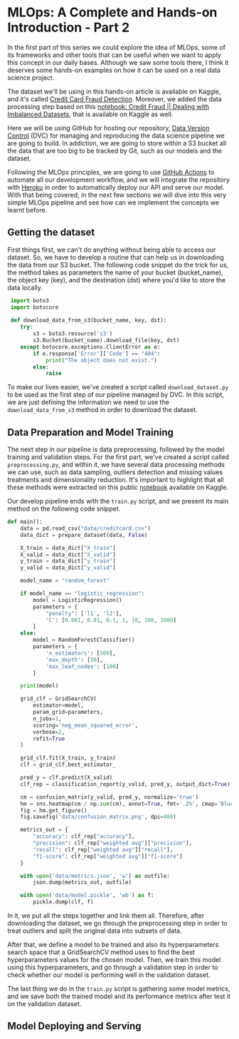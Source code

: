 # MLOps: A Complete and Hands-on Introduction - Part 2

In the first part of this series we could explore the idea of MLOps, some of its frameworks and other tools that can be useful when we want to apply this concept in our daily bases. Although we saw some tools there, I think it deserves some hands-on examples on how it can be used on a real data science project.

The dataset we'll be using in this hands-on article is available on Kaggle, and it's called [Credit Card Fraud Detection][4]. Moreover, we added the data processing step based on this [notebook: Credit Fraud || Dealing with Imbalanced Datasets][5], that is available on Kaggle as well.

Here we will be using GitHub for hosting our repository, [Data Version Control][1] (DVC) for managing and reproducing the data science pipeline we are going to build. In addiction, we are going to store within a S3 bucket all the data that are too big to be tracked by Git, such as our models and the dataset. 

Following the MLOps principles, we are going to use [GitHub Actions][2] to automate all our development workflow, and we will integrate the repository with [Heroku][3] in order to automatically deploy our API and serve our model. With that being covered, in the next few sections we will dive into this very simple MLOps pipeline and see how can we implement the concepts we learnt before.

## Getting the dataset

First things first, we can't do anything without being able to access our dataset. So, we have to develop a routine that can help us in downloading the data from our S3 bucket.
The following code snippet do the trick for us, the method takes as parameters the name of your bucket (bucket_name), the object key (key), and the destination (dst) where you'd like to store the data locally.

```python
 import boto3
 import botocore
 
 def download_data_from_s3(bucket_name, key, dst):
    try:
        s3 = boto3.resource('s3')
        s3.Bucket(bucket_name).download_file(key, dst)
    except botocore.exceptions.ClientError as e:
        if e.response['Error']['Code'] == "404":
            print("The object does not exist.")
        else:
            raise
 ```

To make our lives easier, we've created a script called ```download_dataset.py``` to be used as the first step of our pipeline managed by DVC. 
In this script, we are just defining the information we need to use the ```download_data_from_s3``` method in order to download the dataset.

## Data Preparation and Model Training

The next step in our pipeline is data preprocessing, followed by the model training and validation steps.
For the first part, we've created a script called ```preprocessing.py```, and within it, we have several data processing methods we can use, such as data sampling, outliers detection and missing values treatments and dimensionality reduction. It's important to highlight that all these methods were extracted on this public [notebook][5] available on Kaggle.

Our develop pipeline ends with the ```train.py``` script, and we present its main method on the following code snippet.

```python
def main():
    data = pd.read_csv("data/creditcard.csv")
    data_dict = prepare_dataset(data, False)

    X_train = data_dict["X_train"]
    X_valid = data_dict["X_valid"]
    y_train = data_dict["y_train"]
    y_valid = data_dict["y_valid"]

    model_name = "random_forest"

    if model_name == "logistic_regression":
        model = LogisticRegression()
        parameters = {
            "penalty": ['l1', 'l2'],
            'C': [0.001, 0.01, 0.1, 1, 10, 100, 1000]
        }
    else:
        model = RandomForestClassifier()
        parameters = {
            'n_estimators': [500],
            'max_depth': [50],
            'max_leaf_nodes': [100]
        }

    print(model)

    grid_clf = GridSearchCV(
        estimator=model,
        param_grid=parameters,
        n_jobs=1,
        scoring='neg_mean_squared_error',
        verbose=2,
        refit=True
    )

    grid_clf.fit(X_train, y_train)
    clf = grid_clf.best_estimator_

    pred_y = clf.predict(X_valid)
    clf_rep = classification_report(y_valid, pred_y, output_dict=True)

    cm = confusion_matrix(y_valid, pred_y, normalize='true')
    hm = sns.heatmap(cm / np.sum(cm), annot=True, fmt='.2%', cmap='Blues')
    fig = hm.get_figure()
    fig.savefig('data/confusion_matrix.png', dpi=400)

    metrics_out = {
        "accuracy": clf_rep["accuracy"],
        "precision": clf_rep["weighted avg"]["precision"],
        "recall": clf_rep["weighted avg"]["recall"],
        "f1-score": clf_rep["weighted avg"]["f1-score"]
    }

    with open('data/metrics.json', 'w') as outfile:
        json.dump(metrics_out, outfile)

    with open('data/model.pickle', 'wb') as f:
        pickle.dump(clf, f)
```

In it, we put all the steps together and link them all. Therefore, after downloading the dataset, we go through the preprocessing step in order to treat outliers and split the original data into subsets of data.

After that, we define a model to be trained and also its hyperparameters search space that a GridSearchCV method uses to find the best hyperparameters values for the chosen model. Then, we train this model using this hyperparameters, and go through a validation step in order to check whether our model is performing well in the validation dataset.

The last thing we do in the ```train.py``` script is gathering some model metrics, and we save both the trained model and its performance metrics after test it on the validation dataset.




## Model Deploying and Serving


[1]: https://dvc.org/
[2]: https://github.com/features/actions
[3]: https://dashboard.heroku.com/apps
[4]: https://www.kaggle.com/mlg-ulb/creditcardfraud
[5]: https://www.kaggle.com/janiobachmann/credit-fraud-dealing-with-imbalanced-datasets
